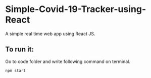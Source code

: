 # Simple-Covid-19-Tracker-using-React
A simple real time web app using React JS.

## To run it:
Go to code folder and write following command on terminal.
```
npm start
```
